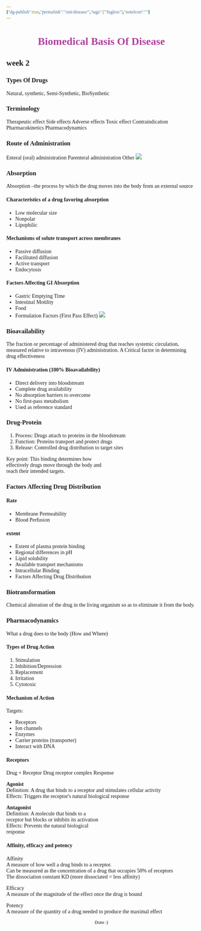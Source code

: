 ```yaml
---
{"dg-publish":true,"permalink":"/uni/disease/","tags":["Tagless"],"noteIcon":""}
---
```


<style id="Force_Custom_Fonts" type="text/css">@font-face{font-style:normal;font-family:"Merriweather";src:local("Merriweather")}@font-face{font-style:bolder;font-family:"Merriweather";src:local("Merriweather")}@font-face{font-style:normal;font-family:"Merriweather";src:local("Merriweather");unicode-range:U+0-FF,U+2E80-9FFF,U+F900-FAFF,U+FE30-FE4F,U+20000-2FA1F}@font-face{font-style:bolder;font-family:"Merriweather";src:local("Merriweather");unicode-range:U+0-FF,U+2E80-9FFF,U+F900-FAFF,U+FE30-FE4F,U+20000-2FA1F}@font-face{font-style:normal;font-family:"Merriweather";src:local("Merriweather");unicode-range:U+0-FF}@font-face{font-style:bolder;font-family:"Merriweather";src:local("Merriweather");unicode-range:U+0-FF}:not(pre):not(code):not(textarea):not(tt):not(kbd):not(samp):not(var){font-family:"Merriweather"!important}pre,code,textarea,tt,kbd,samp,var{font-family:monospace!important}pre *,code *,textarea *,tt *,kbd *,samp *,var *{font-family:monospace!important}</style>


# <center><span style="color:#B043A0">Biomedical Basis Of Disease</span></center>

## week 2

### Types Of Drugs
Natural, synthetic, Semi-Synthetic, BioSynthetic 

### Terminology
Therapeutic effect
Side effects
Adverse effects
Toxic effect
Contraindication
Pharmacokinetics
Pharmacodynamics

### Route of Administration
Enteral (oral) administration
Parenteral administration
Other
![](https://i.imgur.com/2ezEeT1.jpeg)


### Absorption
Absorption –the process by which the drug moves into the body from an external source

#### Characteristics of a drug favoring absorption
- Low molecular size
- Nonpolar
- Lipophilic

#### Mechanisms of solute transport across membranes
- Passive diffusion  
- Facilitated diffusion  
- Active transport  
- Endocytosis

#### Factors Affecting GI Absorption
- Gastric Emptying Time  
- Intestinal Motility  
- Food  
- Formulation Factors  (First Pass Effect)
![](https://i.imgur.com/39KHMgJ.png)

### Bioavailability
The fraction or percentage of administered drug that reaches systemic circulation, measured relative to intravenous (IV) administration.
A Critical factor in determining drug effectiveness

#### IV Administration (100% Bioavailability)
- Direct delivery into bloodstream  
- Complete drug availability  
- No absorption barriers to overcome  
- No first-pass metabolism  
- Used as reference standard

### Drug-Protein
1. Process: Drugs attach to proteins in the bloodstream  
2. Function: Proteins transport and protect drugs  
3. Release: Controlled drug distribution to target sites  

Key point: This binding determines how  
effectively drugs move through the body and  
reach their intended targets.

### Factors Affecting Drug Distribution
#### Rate
- Membrane Permeability  
- Blood Perfusion
#### extent
- Extent of plasma protein binding  
- Regional differences in pH  
- Lipid solubility  
- Available transport mechanisms  
- Intracellular Binding  
- Factors Affecting Drug Distribution

### Biotransformation
Chemical alteration of the drug in the living organism so as to eliminate it from the body.

### Pharmacodynamics
What a drug does to the body (How and Where)

#### Types of Drug Action
1. Stimulation 
2. Inhibition/Depression 
3. Replacement  
4. Irritation 
5. Cytotoxic

#### Mechanism of Action
Targets:
- Receptors  
- Ion channels  
- Enzymes  
- Carrier proteins (transporter)  
- Interact with DNA

#### Receptors
Drug + Receptor Drug receptor complex Response

**Agonist**  
Definition: A drug that binds to a receptor  and stimulates cellular activity  
Effects: Triggers the receptor's natural biological response  

**Antagonist**  
Definition: A molecule that binds to a  
receptor but blocks or inhibits its activation  
Effects: Prevents the natural biological  
response

#### Affinity, efficacy and potency
Affinity  
A measure of how well a drug binds to a receptor.  
Can be measured as the concentration of a drug that occupies 50% of receptors  
The dissociation constant KD (more dissociated = less affinity)

Efficacy  
A measure of the magnitude of the effect once the drug is bound

Potency  
A measure of the quantity of a drug needed to produce the maximal effect




<center><sub>Done :)</sub></center>


<script src="https://utteranc.es/client.js"
        repo="WonderingGodling/My-Mind-Space"
        issue-term="title"
        theme="preferred-color-scheme"
        crossorigin="anonymous"
        async>
</script>